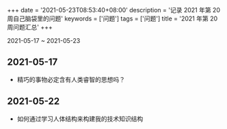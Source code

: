 +++
date = '2021-05-23T08:53:40+08:00'
description = '记录 2021 年第 20 周自己脑袋里的问题'
keywords = ['问题']
tags = ['问题']
title = '2021 年第 20 周问题汇总'
+++

2021-05-17 ~ 2021-05-23

## 2021-05-17

- 精巧的事物必定含有人类睿智的思想吗？

## 2021-05-22

- 如何通过学习人体结构来构建我的技术知识结构
